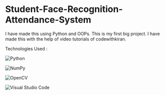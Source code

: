 # Student-Face-Recognition-Attendance-System

I have made this using Python and OOPs.
This is my first big project.
I have made this with the help of video tutorials of codewithkiran.

Technologies Used :

![Python](https://img.shields.io/badge/python-3670A0?style=for-the-badge&logo=python&logoColor=ffdd54)

![NumPy](https://img.shields.io/badge/numpy-%23013243.svg?style=for-the-badge&logo=numpy&logoColor=white)

![OpenCV](https://img.shields.io/badge/opencv-%23white.svg?style=for-the-badge&logo=opencv&logoColor=white)

![Visual Studio Code](https://img.shields.io/badge/Visual%20Studio%20Code-0078d7.svg?style=for-the-badge&logo=visual-studio-code&logoColor=white)
